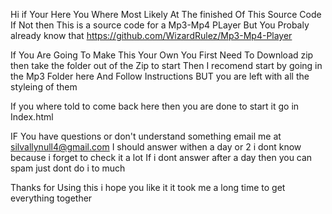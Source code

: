 Hi if Your Here You Where Most Likely At The finished Of This Source Code If Not then This is a source code for a Mp3-Mp4 PLayer But You Probaly already know that
 https://github.com/WizardRulez/Mp3-Mp4-Player
 
 If You Are Going To Make This Your Own You First Need To Download zip then take the folder out of the Zip to start 
 Then I recomend start by going in the Mp3 Folder here And Follow Instructions BUT you are left with all the styleing of them 
 
 If you where told to come back here then you are done to start it go in Index.html
 
 IF You have questions or don't understand something email me at silvallynull4@gmail.com I should answer withen a day or 2 i dont know because i forget to check it a lot If i dont answer after a day then you can spam just dont do i to much 
  
  Thanks for Using this i hope you like it it took me a long time to get everything together
 
